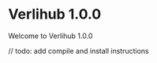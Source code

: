 Verlihub 1.0.0
==============

Welcome to Verlihub 1.0.0

// todo: add compile and install instructions
